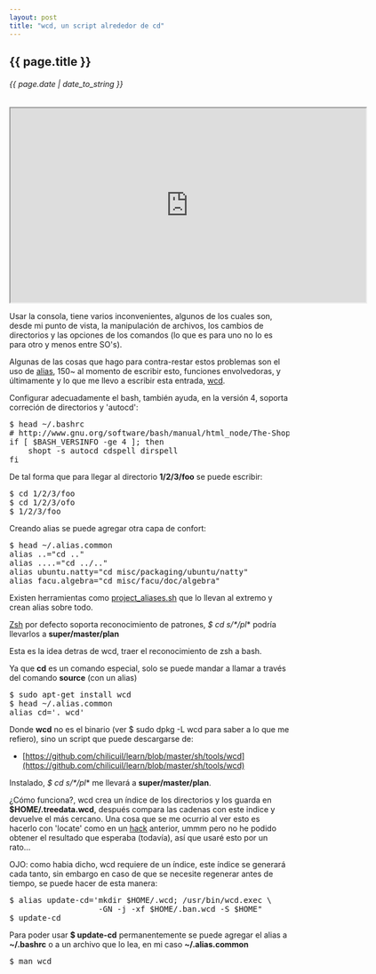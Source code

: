 ```yaml
---
layout: post
title: "wcd, un script alrededor de cd"
---
```


## {{ page.title }}

###### {{ page.date | date_to_string }}

<iframe  class="showterm" src="http://showterm.io/ae29f68bee555cd89c65d" width="640" height="350">&nbsp;</iframe> 

Usar la consola, tiene varios inconvenientes, algunos de los cuales son, desde mi punto de vista, la manipulación de archivos, los cambios de directorios y las opciones de los comandos (lo que es para uno no lo es para otro y menos entre SO's).

Algunas de las cosas que hago para contra-restar estos problemas son el uso de [alias](http://ss64.com/bash/alias.html), 150~ al momento de escribir esto, funciones envolvedoras, y últimamente y lo que me llevo a escribir esta entrada, [wcd](http://www.xs4all.nl/~waterlan/).

Configurar adecuadamente el bash, también ayuda, en la versión 4, soporta correción de directorios y 'autocd':

<pre class="sh_sh">
$ head ~/.bashrc
# http://www.gnu.org/software/bash/manual/html_node/The-Shopt-Builtin.html
if [ $BASH_VERSINFO -ge 4 ]; then
    shopt -s autocd cdspell dirspell                  
fi
</pre>

De tal forma que para llegar al directorio **1/2/3/foo** se puede escribir:

<pre class="sh_sh">
$ cd 1/2/3/foo
$ cd 1/2/3/ofo
$ 1/2/3/foo
</pre>

Creando alias se puede agregar otra capa de confort:

<pre class="sh_sh">
$ head ~/.alias.common
alias ..="cd .."
alias ....="cd ../.."
alias ubuntu.natty="cd misc/packaging/ubuntu/natty"
alias facu.algebra="cd misc/facu/doc/algebra"
</pre>

Existen herramientas como [project_aliases.sh](https://github.com/relevance/etc/blob/master/bash/project_aliases.sh) que lo llevan al extremo y crean alias sobre todo.

[Zsh](http://www.zsh.org) por defecto soporta reconocimiento de patrones, **$ cd s*/*/pl** podría llevarlos a **super/master/plan**

Esta es la idea detras de wcd, traer el reconocimiento de zsh a bash.

Ya que **cd** es un comando especial, solo se puede mandar a llamar a través del comando **source** (con un alias)

<pre class="sh_sh">
$ sudo apt-get install wcd
$ head ~/.alias.common
alias cd='. wcd'
</pre>

Donde **wcd** no es el binario (ver $ sudo dpkg -L wcd para saber a lo que me refiero), sino un script que puede descargarse de:

- [https://github.com/chilicuil/learn/blob/master/sh/tools/wcd](https://github.com/chilicuil/learn/blob/master/sh/tools/wcd)

Instalado, **$ cd s*/*/pl** me llevará a **super/master/plan**.

¿Cómo funciona?, wcd crea un índice de los directorios y los guarda en **$HOME/.treedata.wcd**, después compara las cadenas con este indice y devuelve el más cercano. Una cosa que se me ocurrio al ver esto es hacerlo con 'locate' como en un [hack](http://www.vim.org/scripts/script.php?script_id=2871) anterior, ummm pero no he podido obtener el resultado que esperaba (todavía), así que usaré esto por un rato...

OJO: como habia dicho, wcd requiere de un índice, este índice se generará cada tanto, sin embargo en caso de que se necesite regenerar antes de tiempo, se puede hacer de esta manera:

<pre class="sh_sh">
$ alias update-cd='mkdir $HOME/.wcd; /usr/bin/wcd.exec \
                   -GN -j -xf $HOME/.ban.wcd -S $HOME"
$ update-cd
</pre>

Para poder usar **$ update-cd** permanentemente se puede agregar el alias a **~/.bashrc** o a un archivo que lo lea, en mi caso **~/.alias.common**

<pre class="sh_sh">
$ man wcd
</pre>
